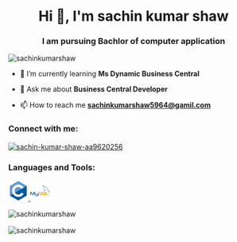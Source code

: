 <h1 align="center">Hi 👋, I'm sachin kumar shaw</h1>
<h3 align="center">I am pursuing Bachlor of computer application</h3>

<p align="left"> <img src="https://komarev.com/ghpvc/?username=sachinkumarshaw&label=Profile%20views&color=0e75b6&style=flat" alt="sachinkumarshaw" /> </p>

- 🌱 I’m currently learning **Ms Dynamic Business Central**

- 💬 Ask me about **Business Central Developer**

- 📫 How to reach me **sachinkumarshaw5964@gamil.com**

<h3 align="left">Connect with me:</h3>
<p align="left">
<a href="https://linkedin.com/in/sachin-kumar-shaw-aa9620256" target="blank"><img align="center" src="https://raw.githubusercontent.com/rahuldkjain/github-profile-readme-generator/master/src/images/icons/Social/linked-in-alt.svg" alt="sachin-kumar-shaw-aa9620256" height="30" width="40" /></a>
</p>

<h3 align="left">Languages and Tools:</h3>
<p align="left"> <a href="https://www.cprogramming.com/" target="_blank" rel="noreferrer"> <img src="https://raw.githubusercontent.com/devicons/devicon/master/icons/c/c-original.svg" alt="c" width="40" height="40"/> </a> <a href="https://www.mysql.com/" target="_blank" rel="noreferrer"> <img src="https://raw.githubusercontent.com/devicons/devicon/master/icons/mysql/mysql-original-wordmark.svg" alt="mysql" width="40" height="40"/> </a> </p>

<p><img align="center" src="https://github-readme-stats.vercel.app/api/top-langs?username=sachinkumarshaw&show_icons=true&locale=en&layout=compact" alt="sachinkumarshaw" /></p>

<p><img align="center" src="https://github-readme-streak-stats.herokuapp.com/?user=sachinkumarshaw&" alt="sachinkumarshaw" /></p>
